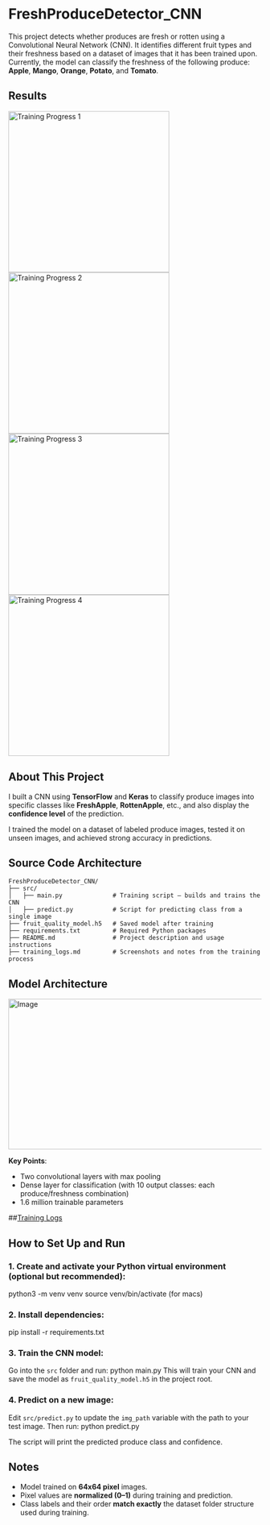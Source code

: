 # FreshProduceDetector_CNN
This project detects whether produces are fresh or rotten using a Convolutional Neural Network (CNN). It identifies different fruit types and their freshness based on a dataset of images that it has been trained upon. 
Currently, the model can classify the freshness of the following produce:
**Apple**, **Mango**, **Orange**, **Potato**, and **Tomato**.

## Results
<div>
  <img src="https://github.com/user-attachments/assets/1c99c8ea-7b30-46e2-a106-c35b5aed8d56" width="320" alt="Training Progress 1" />
  <img src="https://github.com/user-attachments/assets/a3728988-cfb3-4882-aa0f-7bdec570705e" width="320" alt="Training Progress 2" />
</div>

<div>
  <img src="https://github.com/user-attachments/assets/3c83e0f2-f0a2-431e-b247-b0547fcc80d1" width="320" alt="Training Progress 3" />
  <img src="https://github.com/user-attachments/assets/deca4be3-a4ca-456e-ba74-a1ff9075cce4" width="320" alt="Training Progress 4" />
</div>


## About This Project
I built a CNN using **TensorFlow** and **Keras** to classify produce images into specific classes like **FreshApple**, **RottenApple**, etc., and also display the **confidence level** of the prediction.  

I trained the model on a dataset of labeled produce images, tested it on unseen images, and achieved strong accuracy in predictions.

## Source Code Architecture
```
FreshProduceDetector_CNN/
├── src/
│   ├── main.py              # Training script – builds and trains the CNN  
│   ├── predict.py           # Script for predicting class from a single image  
├── fruit_quality_model.h5   # Saved model after training  
├── requirements.txt         # Required Python packages  
├── README.md                # Project description and usage instructions  
├── training_logs.md         # Screenshots and notes from the training process  
```

## Model Architecture
<img width="640" height="299" alt="Image" src="https://github.com/user-attachments/assets/7edd66e5-38db-42bf-a3f9-7781546280da" />

**Key Points**:
- Two convolutional layers with max pooling
- Dense layer for classification (with 10 output classes: each produce/freshness combination)
- 1.6 million trainable parameters

##[Training Logs](TrainingLogs.md)

## How to Set Up and Run

### 1. Create and activate your Python virtual environment (optional but recommended):
python3 -m venv venv
source venv/bin/activate  (for macs)

### 2. Install dependencies:
pip install -r requirements.txt

### 3. Train the CNN model:
Go into the `src` folder and run:
python main.py
This will train your CNN and save the model as `fruit_quality_model.h5` in the project root.

### 4. Predict on a new image:
Edit `src/predict.py` to update the `img_path` variable with the path to your test image. Then run:
python predict.py

The script will print the predicted produce class and confidence.

## Notes
- Model trained on **64x64 pixel** images.
- Pixel values are **normalized (0–1)** during training and prediction.
- Class labels and their order **match exactly** the dataset folder structure used during training.

